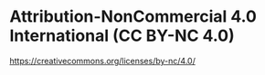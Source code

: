 # Attribution-NonCommercial 4.0 International (CC BY-NC 4.0)

<https://creativecommons.org/licenses/by-nc/4.0/>
